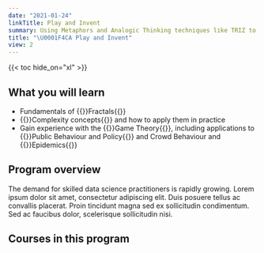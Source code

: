 ```yaml
---
date: "2021-01-24"
linkTitle: Play and Invent
summary: Using Metaphors and Analogic Thinking techniques like TRIZ to solve Inventive Problems
title: "\U0001F4CA Play and Invent"
view: 2
---
```



{{< toc hide_on="xl" >}}

## What you will learn

- Fundamentals of {{<hl>}}Fractals{{</hl>}}
- {{<hl>}}Complexity concepts{{</hl>}} and how to apply them in practice
- Gain experience with the {{<hl>}}Game Theory{{</hl>}}, including applications to  {{<hl>}}Public Behaviour and Policy{{</hl>}} and Crowd Behaviour and {{<hl>}}Epidemics{{</hl>}}

## Program overview

The demand for skilled data science practitioners is rapidly growing. Lorem ipsum dolor sit amet, consectetur adipiscing elit. Duis posuere tellus ac convallis placerat. Proin tincidunt magna sed ex sollicitudin condimentum. Sed ac faucibus dolor, scelerisque sollicitudin nisi.

## Courses in this program


